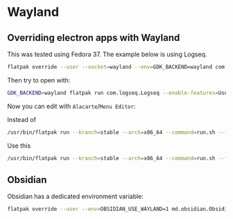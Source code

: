 # Wayland

## Overriding electron apps with Wayland

This was tested using Fedora 37. The example below is using Logseq.

```sh
flatpak override --user --socket=wayland --env=GDK_BACKEND=wayland com.logseq.Logseq
```

Then try to open with:

```sh
GDK_BACKEND=wayland flatpak run com.logseq.Logseq --enable-features=UseOzonePlatform --ozone-platform=wayland
```

Now you can edit with `Alacarte`/`Menu Editor`:

Instead of

```sh
/usr/bin/flatpak run --branch=stable --arch=x86_64 --command=run.sh --file-forwarding com.logseq.Logseq @@u %U @@
```

Use this

```sh
/usr/bin/flatpak run --branch=stable --arch=x86_64 --command=run.sh --file-forwarding com.logseq.Logseq --enable-features=UseOzonePlatform --ozone-platform=wayland @@u %U @@
```

## Obsidian

Obsidian has a dedicated environment variable:

```sh
flatpak override --user --env=OBSIDIAN_USE_WAYLAND=1 md.obsidian.Obsidian
```
